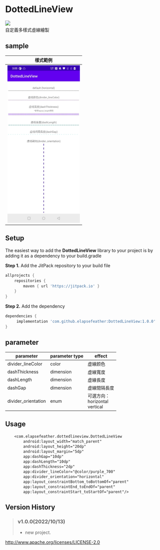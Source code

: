 # DottedLineView

[![](https://jitpack.io/v/elapsefeather/DottedLineView.svg)](https://jitpack.io/#elapsefeather/DottedLineView)   
自定義多樣式虛線繪製

## sample

| 樣式範例                       | 
| -------------                 |
| <img src="https://github.com/elapsefeather/DottedLineView/blob/06fad656ea3d0fcd8e96083ff0311d5423f5892c/screenshots/560.jpg" height="500">|

## Setup

The easiest way to add the **DottedLineView** library to your project is by adding it as a
dependency to your build.gradle

**Step 1.** Add the JitPack repository to your build file

```gradle
allprojects {
    repositories {
        maven { url 'https://jitpack.io' }
    }
}
```

**Step 2.** Add the dependency

```gradle
dependencies {
     implementation 'com.github.elapsefeather:DottedLineView:1.0.0'
}
```

## parameter

| parameter             | parameter type    | effect            |
| -------------         |-------------      |-------------      |
| divider_lineColor          | color         | 虚線颜色          |
| dashThickness          | dimension         | 虚線寬度          |
| dashLength          | dimension         | 虚線長度          |
| dashGap          | dimension         | 虚線間隔長度          |
| divider_orientation          | enum         |  可選方向：<br> horizontal <br> vertical          |

## Usage

```
    <com.elapsefeather.dottedlineview.DottedLineView
        android:layout_width="match_parent"
        android:layout_height="20dp"
        android:layout_margin="5dp"
        app:dashGap="10dp"
        app:dashLength="10dp"
        app:dashThickness="2dp"
        app:divider_lineColor="@color/purple_700"
        app:divider_orientation="horizontal"
        app:layout_constraintBottom_toBottomOf="parent"
        app:layout_constraintEnd_toEndOf="parent"
        app:layout_constraintStart_toStartOf="parent"/>
```

## Version History

> ### v1.0.0(2022/10/13)
> - new project.

http://www.apache.org/licenses/LICENSE-2.0
